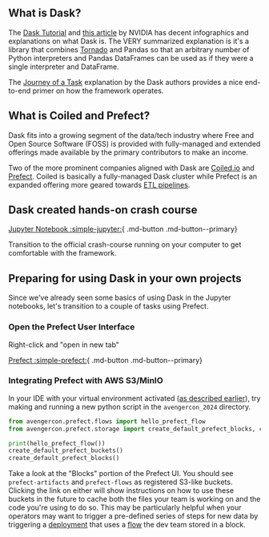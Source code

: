 ## What is Dask?

The [Dask Tutorial](https://tutorial.dask.org/00_overview.html) and [this article](https://www.nvidia.com/en-us/glossary/dask/)
by NVIDIA has decent infographics and explanations on what Dask is. The VERY summarized
explanation is it's a library that combines [Tornado](https://www.tornadoweb.org/en/stable/) and Pandas so
that an arbitrary number of Python interpreters and Pandas DataFrames can be used as if
they were a single interpreter and DataFrame.

The [Journey of a Task](https://distributed.dask.org/en/latest/journey.html) explanation
by the Dask authors provides a nice end-to-end primer on how the framework operates.

## What is Coiled and Prefect?
Dask fits into a growing segment of the data/tech industry where Free and Open Source
Software (FOSS) is provided with fully-managed and extended offerings made available by
the primary contributors to make an income.

Two of the more prominent companies aligned with Dask are [Coiled.io](https://www.coiled.io/)
and [Prefect](https://www.prefect.io/). Coiled is basically a fully-managed Dask cluster while Prefect is an
expanded offering more geared towards [ETL pipelines](https://examples.dask.org/applications/prefect-etl.html).


## Dask created hands-on crash course

[Jupyter Notebook :simple-jupyter:](http://notebook.localhost:57073/){ .md-button .md-button--primary}

Transition to the official crash-course running on your computer to get comfortable with
the framework.

## Preparing for using Dask in your own projects

Since we've already seen some basics of using Dask in the Jupyter notebooks, let's
transition to a couple of tasks using Prefect.

### Open the Prefect User Interface

Right-click and "open in new tab"

[Prefect :simple-prefect:](http://prefect.localhost:57073/dashboard){ .md-button .md-button--primary}

### Integrating Prefect with AWS S3/MinIO

In your IDE with your virtual environment activated ([as described earlier](1_hello_workshop.md)),
try making and running a new python script in the `avengercon_2024` directory.

``` py title="testing.py"
from avengercon.prefect.flows import hello_prefect_flow
from avengercon.prefect.storage import create_default_prefect_blocks, create_default_prefect_buckets

print(hello_prefect_flow())
create_default_prefect_buckets()
create_default_prefect_blocks()
```

Take a look at the "Blocks" portion of the Prefect UI. You should see `prefect-artifacts`
and `prefect-flows` as registered S3-like buckets. Clicking the link on either will
show instructions on how to use these buckets in the future to cache both the files your
team is working on and the code you're using to do so. This may be particularly helpful
when your operators may want to trigger a pre-defined series of steps for new data by
triggering a [deployment](https://docs.prefect.io/latest/concepts/deployments/) that
uses a [flow](https://docs.prefect.io/latest/concepts/flows/) the dev team stored in a
block.
